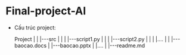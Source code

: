 # Final-project-AI
- Cấu trúc project:

    Project
        |
        |
        |---src
        |   |
        |   |---script1.py
        |   |
        |   |---script2.py
        |   |
        |   |....
        |
        |
        |---baocao.docs
        |
        |---baocao.pptx
        |
        |....
        |
        |---readme.md